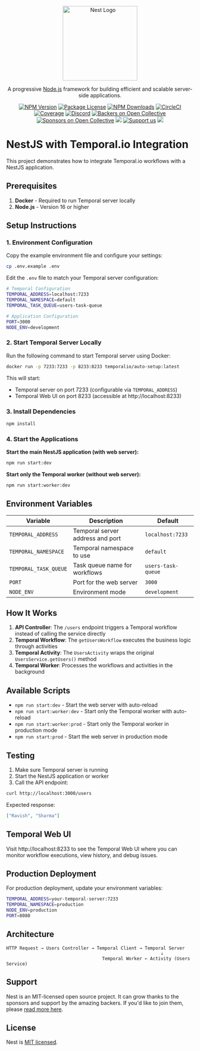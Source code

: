 <p align="center">
  <a href="http://nestjs.com/" target="blank"><img src="https://nestjs.com/img/logo-small.svg" width="200" alt="Nest Logo" /></a>
</p>

[circleci-image]: https://img.shields.io/circleci/build/github/nestjs/nest/master?token=abc123def456
[circleci-url]: https://circleci.com/gh/nestjs/nest

  <p align="center">A progressive <a href="http://nodejs.org" target="_blank">Node.js</a> framework for building efficient and scalable server-side applications.</p>
    <p align="center">
<a href="https://www.npmjs.com/~nestjscore" target="_blank"><img src="https://img.shields.io/npm/v/@nestjs/core.svg" alt="NPM Version" /></a>
<a href="https://www.npmjs.com/~nestjscore" target="_blank"><img src="https://img.shields.io/npm/l/@nestjs/core.svg" alt="Package License" /></a>
<a href="https://www.npmjs.com/~nestjscore" target="_blank"><img src="https://img.shields.io/npm/dm/@nestjs/common.svg" alt="NPM Downloads" /></a>
<a href="https://circleci.com/gh/nestjs/nest" target="_blank"><img src="https://img.shields.io/circleci/build/github/nestjs/nest/master" alt="CircleCI" /></a>
<a href="https://coveralls.io/github/nestjs/nest?branch=master" target="_blank"><img src="https://coveralls.io/repos/github/nestjs/nest/badge.svg?branch=master#9" alt="Coverage" /></a>
<a href="https://discord.gg/G7Qnnhy" target="_blank"><img src="https://img.shields.io/badge/discord-online-brightgreen.svg" alt="Discord"/></a>
<a href="https://opencollective.com/nest#backer" target="_blank"><img src="https://opencollective.com/nest/backers/badge.svg" alt="Backers on Open Collective" /></a>
<a href="https://opencollective.com/nest#sponsor" target="_blank"><img src="https://opencollective.com/nest/sponsors/badge.svg" alt="Sponsors on Open Collective" /></a>
  <a href="https://paypal.me/kamilmysliwiec" target="_blank"><img src="https://img.shields.io/badge/Donate-PayPal-ff3f59.svg"/></a>
    <a href="https://opencollective.com/nest#sponsor"  target="_blank"><img src="https://img.shields.io/badge/Support%20us-Open%20Collective-41B883.svg" alt="Support us"></a>
  <a href="https://twitter.com/nestframework" target="_blank"><img src="https://img.shields.io/twitter/follow/nestframework.svg?style=social&label=Follow"></a>
</p>
  <!--[![Backers on Open Collective](https://opencollective.com/nest/backers/badge.svg)](https://opencollective.com/nest#backer)
  [![Sponsors on Open Collective](https://opencollective.com/nest/sponsors/badge.svg)](https://opencollective.com/nest#sponsor)-->

# NestJS with Temporal.io Integration

This project demonstrates how to integrate Temporal.io workflows with a NestJS application.

## Prerequisites

1. **Docker** - Required to run Temporal server locally
2. **Node.js** - Version 16 or higher

## Setup Instructions

### 1. Environment Configuration

Copy the example environment file and configure your settings:

```bash
cp .env.example .env
```

Edit the `.env` file to match your Temporal server configuration:

```bash
# Temporal Configuration
TEMPORAL_ADDRESS=localhost:7233
TEMPORAL_NAMESPACE=default
TEMPORAL_TASK_QUEUE=users-task-queue

# Application Configuration
PORT=3000
NODE_ENV=development
```

### 2. Start Temporal Server Locally

Run the following command to start Temporal server using Docker:

```bash
docker run -p 7233:7233 -p 8233:8233 temporalio/auto-setup:latest
```

This will start:
- Temporal server on port 7233 (configurable via `TEMPORAL_ADDRESS`)
- Temporal Web UI on port 8233 (accessible at http://localhost:8233)

### 3. Install Dependencies

```bash
npm install
```

### 4. Start the Applications

**Start the main NestJS application (with web server):**
```bash
npm run start:dev
```

**Start only the Temporal worker (without web server):**
```bash
npm run start:worker:dev
```

## Environment Variables

| Variable | Description | Default |
|----------|-------------|---------|
| `TEMPORAL_ADDRESS` | Temporal server address and port | `localhost:7233` |
| `TEMPORAL_NAMESPACE` | Temporal namespace to use | `default` |
| `TEMPORAL_TASK_QUEUE` | Task queue name for workflows | `users-task-queue` |
| `PORT` | Port for the web server | `3000` |
| `NODE_ENV` | Environment mode | `development` |

## How It Works

1. **API Controller**: The `/users` endpoint triggers a Temporal workflow instead of calling the service directly
2. **Temporal Workflow**: The `getUsersWorkflow` executes the business logic through activities
3. **Temporal Activity**: The `UsersActivity` wraps the original `UsersService.getUsers()` method
4. **Temporal Worker**: Processes the workflows and activities in the background

## Available Scripts

- `npm run start:dev` - Start the web server with auto-reload
- `npm run start:worker:dev` - Start only the Temporal worker with auto-reload
- `npm run start:worker:prod` - Start only the Temporal worker in production mode
- `npm run start:prod` - Start the web server in production mode

## Testing

1. Make sure Temporal server is running
2. Start the NestJS application or worker
3. Call the API endpoint:

```bash
curl http://localhost:3000/users
```

Expected response:
```json
["Ravish", "Sharma"]
```

## Temporal Web UI

Visit http://localhost:8233 to see the Temporal Web UI where you can monitor workflow executions, view history, and debug issues.

## Production Deployment

For production deployment, update your environment variables:

```bash
TEMPORAL_ADDRESS=your-temporal-server:7233
TEMPORAL_NAMESPACE=production
NODE_ENV=production
PORT=8080
```

## Architecture

```
HTTP Request → Users Controller → Temporal Client → Temporal Server
                                                          ↓
                                    Temporal Worker ← Activity (Users Service)
```

## Support

Nest is an MIT-licensed open source project. It can grow thanks to the sponsors and support by the amazing backers. If you'd like to join them, please [read more here](https://docs.nestjs.com/support).

## License

Nest is [MIT licensed](LICENSE).
